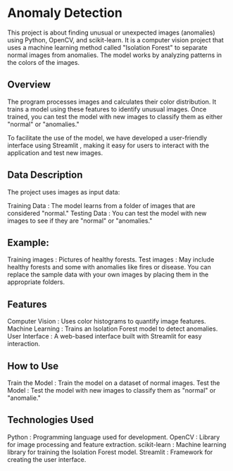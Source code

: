 # Anomaly Detection
This project is about finding unusual or unexpected images (anomalies) using Python, OpenCV, and scikit-learn. It is a computer vision project that uses a machine learning method called "Isolation Forest" to separate normal images from anomalies. The model works by analyzing patterns in the colors of the images.

## Overview
The program processes images and calculates their color distribution. It trains a model using these features to identify unusual images. Once trained, you can test the model with new images to classify them as either "normal" or "anomalies."

To facilitate the use of the model, we have developed a user-friendly interface using Streamlit , making it easy for users to interact with the application and test new images.

## Data Description
The project uses images as input data:

Training Data : The model learns from a folder of images that are considered "normal."
Testing Data : You can test the model with new images to see if they are "normal" or "anomalies."

## Example:
Training images : Pictures of healthy forests.
Test images : May include healthy forests and some with anomalies like fires or disease.
You can replace the sample data with your own images by placing them in the appropriate folders.

## Features
Computer Vision : Uses color histograms to quantify image features.
Machine Learning : Trains an Isolation Forest model to detect anomalies.
User Interface : A web-based interface built with Streamlit for easy interaction.

## How to Use
Train the Model : Train the model on a dataset of normal images.
Test the Model : Test the model with new images to classify them as "normal" or "anomalie."

## Technologies Used
Python : Programming language used for development.
OpenCV : Library for image processing and feature extraction.
scikit-learn : Machine learning library for training the Isolation Forest model.
Streamlit : Framework for creating the user interface.
